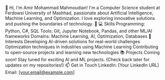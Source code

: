 👋 Hi, I'm Amir Mohammad Mahmoudian!
I'm a Computer Science student at Ferdowsi University of Mashhad, passionate about Artificial Intelligence, Machine Learning, and Optimization. I love exploring innovative solutions and pushing the boundaries of technology. 🚀
💻 Skills
Programming: Python, C#, SQL
Tools: Git, Jupyter Notebook, Pandas, and other ML/AI frameworks
Domains: Machine Learning, AI, Optimization, Databases
🌟 Interests
Developing AI-driven solutions for real-world challenges
Optimization techniques in industries using Machine Learning
Contributing to open-source projects and learning new technologies
📚 Projects
Coming soon! Stay tuned for exciting AI and ML projects.
(Check back later for updates on my repositories!)
📫 Get in Touch
LinkedIn: [Your LinkedIn URL]
Email: [your.email@example.com]
